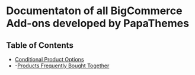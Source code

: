 # Documentaton of all BigCommerce Add-ons developed by PapaThemes

## Table of Contents

- [Conditional Product Options](conditional-product-options.md)
- -[Products Frequently Bought Together](frequently-bought-together.md)